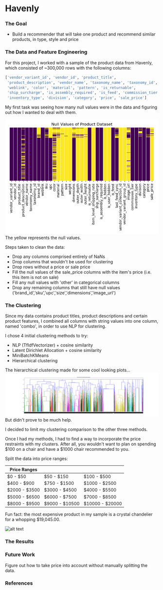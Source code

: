 # Havenly

### The Goal

* Build a recommender that will take one product and recommend similar products, in type, style and price

### The Data and Feature Engineering

For this project, I worked with a sample of the product data from Havenly, which consisted of ~300,000 rows with the following columns:

```python
['vendor_variant_id', 'vendor_id', 'product_title',
 'product_description', 'vendor_name', 'taxonomy_name', 'taxonomy_id',
 'weblink', 'color', 'material', 'pattern', 'is_returnable',
 'ship_surcharge', 'is_assembly_required', 'is_feed', 'commission_tier',
 'inventory_type', 'division', 'category', 'price', 'sale_price']
 ```
My first task was seeing how many null values were in the data and figuring out how I wanted to deal with them.

<img src = 'images/nullplot.png' width=1000>
The yellow represents the null values.


 Steps taken to clean the data:
 * Drop any columns comprised entirely of NaNs
 * Drop columns that wouldn't be used for clustering
 * Drop rows without a price or sale price
 * Fill the null values of the sale_price columns with the item's price (i.e. this item is not on sale)
 * Fill any null values with 'other' in categorical columns
 * Drop any remaining columns that still have null values ('brand_id','sku','upc','size','dimensions','image_url')

### The Clustering

Since my data contains product titles, product descriptions and certain product features, I combined all columns with string values into one column, named 'combo', in order to use NLP for clustering.

I chose 4 initial clustering methods to try:

* NLP (TfIdfVectorizer) + cosine similarity
* Latent Dirichlet Allocation + cosine similarity
* MiniBatchKMeans
* Hierarchical clustering

The hierarchical clustering made for some cool looking plots...
<img src = 'images/dendrogram.png' width=1000>
But didn't prove to be much help.

I decided to limit my clustering comparison to the other three methods.

Once I had my methods, I had to find a way to incorporate the price restraints with my clusters. After all, you wouldn't want to plan on spending $100 on a chair and have a $1000 chair recommended to you.

Split the data into price ranges:

|Price Ranges| | |
|---------|-------|-------|
|$0 - $50 |$50 - $150|$100 - $500|
|$400 - $900|$750 - $1500|$1000 - $2500|
|$2000 - $3500|$3000 - $4500|$4000 - $5500|
|$5000 - $6500|$6000 - $7500|$7000 - $8500|
|$8000 - $9500|$9000 - $10500|$10000 - $20000|

Fun fact: the most expensive product in my sample is a crystal chandelier for a whopping $19,045.00.

![alt text](https://static.havenly.com/product/production/php_5953ec1775e65.jpg)



### The Results

### Future Work

Figure out how to take price into account without manually splitting the data.

### References
